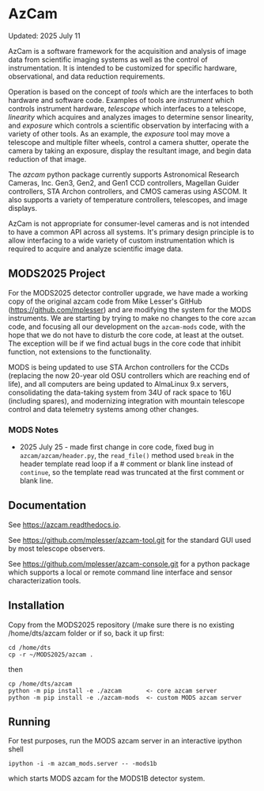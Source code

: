 # AzCam

Updated: 2025 July 11

AzCam is a software framework for the acquisition and analysis of image data from scientific imaging systems as well as the control of instrumentation. It is intended to be customized for specific hardware, observational, and data reduction requirements.

Operation is based on the concept of *tools* which are the interfaces to both hardware and software code.  Examples of tools are *instrument* which controls instrument hardware, *telescope* which interfaces to a telescope, *linearity* which acquires and analyzes images to determine sensor linearity, and *exposure* which controls a scientific observation by interfacing with a variety of other tools. As an example, the *exposure* tool may move a telescope and multiple filter wheels, control a camera shutter, operate the camera by taking an exposure, display the resultant image, and begin data reduction of that image.

The *azcam* python package currently supports Astronomical Research Cameras, Inc. Gen3, Gen2, and Gen1 CCD controllers, Magellan Guider controllers, STA Archon controllers, and CMOS cameras using ASCOM. It also supports a variety of temperature controllers, telescopes, and image displays.

AzCam is not appropriate for consumer-level cameras and is not intended to have a common API across all systems. It's primary design principle is to allow interfacing to a wide variety of custom instrumentation which is required to acquire and analyze scientific image data.

## MODS2025 Project

For the MODS2025 detector controller upgrade, we have made a working copy of the original azcam code from Mike Lesser's GitHub (https://github.com/mplesser)
and are modifying the system for the MODS instruments. We are starting by trying to make no changes to the core `azcam` code, and focusing all our development
on the `azcam-mods` code, with the hope that we do not have to disturb the core code, at least at the outset.  The exception will be if we find actual bugs in the
core code that inhibit function, not extensions to the functionality.

MODS is being updated to use STA Archon controllers for the CCDs (replacing the now 20-year old OSU controllers which are reaching end of life), and 
all computers are being updated to AlmaLinux 9.x servers, consolidating the data-taking system from 34U of rack space to 16U (including spares), and 
modernizing integration with mountain telescope control and data telemetry systems among other changes. 

### MODS Notes
 * 2025 July 25 - made first change in core code, fixed bug in ``azcam/azcam/header.py``, the `read_file()` method used <code>break</code> in the header template read loop if a # comment or blank line instead of <code>continue</code>, so the template read was truncated at the first comment or blank line. 

## Documentation

See https://azcam.readthedocs.io.

See https://github.com/mplesser/azcam-tool.git for the standard GUI used by most telescope observers.

See https://github.com/mplesser/azcam-console.git for a python package which supports a local or remote command line interface and sensor characterization tools.

## Installation
Copy from the MODS2025 repository (/make sure there is no existing /home/dts/azcam folder or if so, back it up first:
```shell
cd /home/dts
cp -r ~/MODS2025/azcam .
```
then
```
cp /home/dts/azcam
python -m pip install -e ./azcam       <- core azcam server
python -m pip install -e ./azcam-mods  <- custom MODS azcam server
```

## Running

For test purposes, run the MODS azcam server in an interactive ipython shell
```shell
ipython -i -m azcam_mods.server -- -mods1b
```
which starts MODS azcam for the MODS1B detector system.
